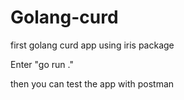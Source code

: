 # Golang-curd
first golang curd app using iris package

Enter "go run ."

then you can test the app with postman

